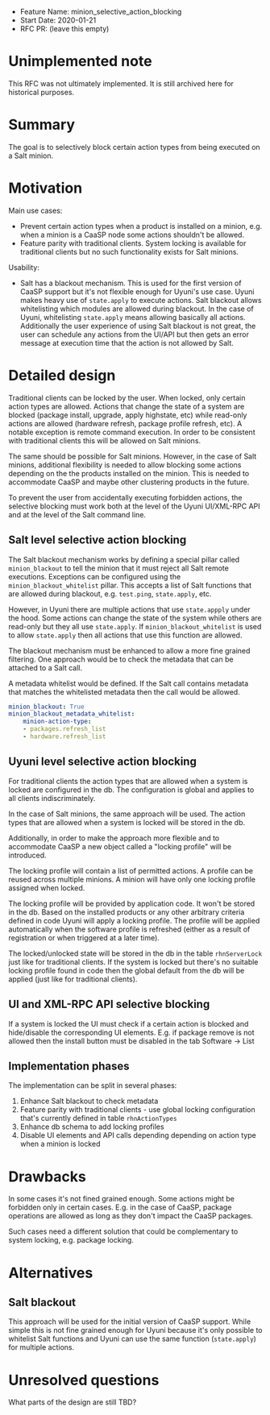 - Feature Name: minion_selective_action_blocking
- Start Date: 2020-01-21
- RFC PR: (leave this empty)

# Unimplemented note

This RFC was not ultimately implemented. It is still archived here for historical purposes.


# Summary
[summary]: #summary

The goal is to selectively block certain action types from being executed on a Salt minion.

# Motivation
[motivation]: #motivation

Main use cases:
* Prevent certain action types when a product is installed on a minion, e.g. when a minion is a CaaSP node some actions shouldn't be allowed.
* Feature parity with traditional clients. System locking is available for traditional clients but no such functionality exists for Salt minions.

Usability:
* Salt has a blackout mechanism. This is used for the first version of CaaSP support but it's not flexible enough for Uyuni's use case. Uyuni makes heavy use of `state.apply` to execute actions. Salt blackout allows whitelisting which modules are allowed during blackout. In the case of Uyuni, whitelisting `state.apply` means allowing basically all actions. Additionally the user experience of using Salt blackout is not great, the user can schedule any actions from the UI/API but then gets an error message at execution time that the action is not allowed by Salt.


# Detailed design
[design]: #detailed-design

Traditional clients can be locked by the user. When locked, only certain action types are allowed. Actions that change the state of a system are blocked (package install, upgrade, apply highstate, etc) while read-only actions are allowed (hardware refresh, package profile refresh, etc). A notable exception is remote command execution. In order to be consistent with traditional clients this will be allowed on Salt minions.

The same should be possible for Salt minions. However, in the case of Salt minions, additional flexibility is needed to allow blocking some actions depending on the the products installed on the minion. This is needed to accommodate CaaSP and maybe other clustering products in the future.

To prevent the user from accidentally executing forbidden actions, the selective blocking must work both at the level of the Uyuni UI/XML-RPC API and at the level of the Salt command line.

## Salt level selective action blocking

The Salt blackout mechanism works by defining a special pillar called `minion_blackout` to tell the minion that it must reject all Salt remote executions. Exceptions can be configured using the `minion_blackout_whitelist` pillar. This accepts a list of Salt functions that are allowed during blackout, e.g. `test.ping`, `state.apply`, etc.

However, in Uyuni there are multiple actions that use `state.appply` under the hood. Some actions can change the state of the system while others are read-only but they all use `state.apply`. If `minion_blackout_whitelist` is used to allow `state.apply` then all actions that use this function are allowed.

The blackout mechanism must be enhanced to allow a more fine grained filtering. One approach would be to check the metadata that can be attached to a Salt call. 

A metadata whitelist would be defined. If the Salt call contains metadata that matches the whitelisted metadata then the call would be allowed. 

```yaml
minion_blackout: True
minion_blackout_metadata_whitelist:
    minion-action-type:
    - packages.refresh_list
    - hardware.refresh_list
```

## Uyuni level selective action blocking

For traditional clients the action types that are allowed when a system is locked are configured in the db. The configuration is global and applies to all clients indiscriminately.

In the case of Salt minions, the same approach will be used. The action types that are allowed when a system is locked will be stored in the db.

Additionally, in order to make the approach more flexible and to accommodate CaaSP a new object called a "locking profile" will be introduced.

The locking profile will contain a list of permitted actions. A profile can be reused across multiple minions. A minion will have only one locking profile assigned when locked. 

The locking profile will be provided by application code. It won't be stored in the db. Based on the installed products or any other arbitrary criteria defined in code Uyuni will apply a locking profile. The profile will be applied automatically when the software profile is refreshed (either as a result of registration or when triggered at a later time).

The locked/unlocked state will be stored in the db in the table `rhnServerLock` just like for traditional clients. If the system is locked but there's no suitable locking profile found in code then the global default from the db will be applied (just like for traditional clients).

## UI and XML-RPC API selective blocking

If a system is locked the UI must check if a certain action is blocked and hide/disable the corresponding UI elements. E.g. if package remove is not allowed then the install button must be disabled in the tab Software -> List

## Implementation phases

The implementation can be split in several phases:

1. Enhance Salt blackout to check metadata
2. Feature parity with traditional clients - use global locking configuration that's currently defined in table `rhnActionTypes`
3. Enhance db schema to add locking profiles
4. Disable UI elements and API calls depending depending on action type when a minion is locked

# Drawbacks
[drawbacks]: #drawbacks

In some cases it's not fined grained enough. Some actions might be forbidden only in certain cases. E.g. in the case of CaaSP, package operations are allowed as long as they don't impact the CaaSP packages.

Such cases need a different solution that could be complementary to system locking, e.g. package locking.


# Alternatives
[alternatives]: #alternatives

## Salt blackout

This approach will be used for the initial version of CaaSP support. While simple this is not fine grained enough for Uyuni because it's only possible to whitelist Salt functions and Uyuni can use the same function (`state.apply`) for multiple actions.

# Unresolved questions
[unresolved]: #unresolved-questions

What parts of the design are still TBD?
